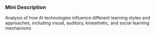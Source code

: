 ### Mini Description

Analysis of how AI technologies influence different learning styles and approaches, including visual, auditory, kinesthetic, and social learning mechanisms
